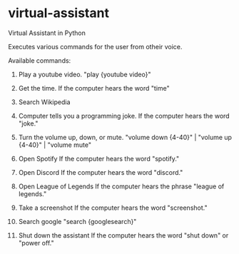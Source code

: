 # virtual-assistant
Virtual Assistant in Python

Executes various commands for the user from otheir voice. 

Available commands:
1) Play a youtube video.
"play {youtube video}"

2) Get the time.
If the computer hears the word "time"

3) Search Wikipedia

4) Computer tells you a programming joke.
If the computer hears the word "joke."

5) Turn the volume up, down, or mute.
"volume down {4-40}" | "volume up {4-40}" | "volume mute" 

7) Open Spotify
If the computer hears the word "spotify."

8) Open Discord
If the computer hears the word "discord."

10) Open League of Legends
If the computer hears the phrase "league of legends."

12) Take a screenshot
If the computer hears the word "screenshot."

14) Search google
"search {googlesearch}"

16) Shut down the assistant
If the computer hears the word "shut down" or "power off."
